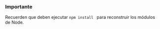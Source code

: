 ### Importante 

Recuerden que deben ejecutar ```npm install ``` para reconstruir los módulos de Node.

